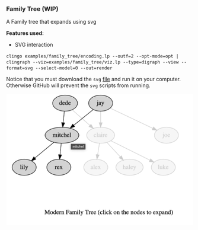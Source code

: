 ### Family Tree (WIP)

A Family tree that expands using svg


**Features used:**
- SVG interaction

```
clingo examples/family_tree/encoding.lp --outf=2 --opt-mode=opt | clingraph --viz=examples/family_tree/viz.lp --type=digraph --view --format=svg --select-model=0 --out=render
```

Notice that you must download the `svg` [file](./default.svg) and run it on your computer. Otherwise GitHub will prevent the `svg` scripts from running.

![](default.png)
